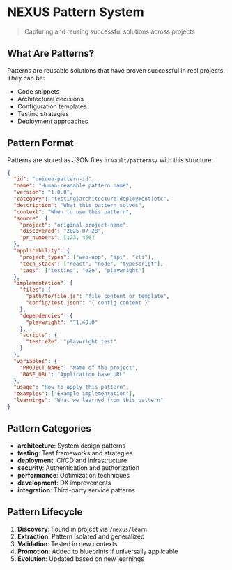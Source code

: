 # NEXUS Pattern System

> Capturing and reusing successful solutions across projects

## What Are Patterns?

Patterns are reusable solutions that have proven successful in real projects. They can be:
- Code snippets
- Architectural decisions
- Configuration templates
- Testing strategies
- Deployment approaches

## Pattern Format

Patterns are stored as JSON files in `vault/patterns/` with this structure:

```json
{
  "id": "unique-pattern-id",
  "name": "Human-readable pattern name",
  "version": "1.0.0",
  "category": "testing|architecture|deployment|etc",
  "description": "What this pattern solves",
  "context": "When to use this pattern",
  "source": {
    "project": "original-project-name",
    "discovered": "2025-07-28",
    "pr_numbers": [123, 456]
  },
  "applicability": {
    "project_types": ["web-app", "api", "cli"],
    "tech_stack": ["react", "node", "typescript"],
    "tags": ["testing", "e2e", "playwright"]
  },
  "implementation": {
    "files": {
      "path/to/file.js": "file content or template",
      "config/test.json": "{ config content }"
    },
    "dependencies": {
      "playwright": "^1.40.0"
    },
    "scripts": {
      "test:e2e": "playwright test"
    }
  },
  "variables": {
    "PROJECT_NAME": "Name of the project",
    "BASE_URL": "Application base URL"
  },
  "usage": "How to apply this pattern",
  "examples": ["Example implementation"],
  "learnings": "What we learned from this pattern"
}
```

## Pattern Categories

- **architecture**: System design patterns
- **testing**: Test frameworks and strategies
- **deployment**: CI/CD and infrastructure
- **security**: Authentication and authorization
- **performance**: Optimization techniques
- **development**: DX improvements
- **integration**: Third-party service patterns

## Pattern Lifecycle

1. **Discovery**: Found in project via `/nexus/learn`
2. **Extraction**: Pattern isolated and generalized
3. **Validation**: Tested in new contexts
4. **Promotion**: Added to blueprints if universally applicable
5. **Evolution**: Updated based on new learnings